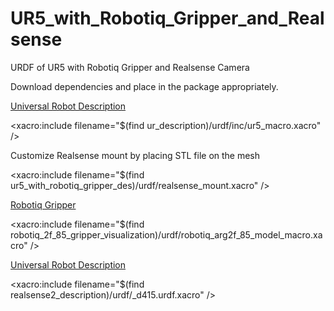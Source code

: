 # UR5_with_Robotiq_Gripper_and_Realsense
URDF of UR5 with Robotiq Gripper and Realsense Camera

Download dependencies and place in the package appropriately.


[Universal Robot Description](https://github.com/nLinkAS/fmauch_universal_robot)

<xacro:include filename="$(find ur_description)/urdf/inc/ur5_macro.xacro" />

Customize Realsense mount by placing STL file on the mesh

<xacro:include filename="$(find ur5_with_robotiq_gripper_des)/urdf/realsense_mount.xacro" />

[Robotiq Gripper](https://github.com/ros-industrial/robotiq)

<xacro:include filename="$(find robotiq_2f_85_gripper_visualization)/urdf/robotiq_arg2f_85_model_macro.xacro" />

[Universal Robot Description](https://github.com/nLinkAS/fmauch_universal_robot)

<xacro:include filename="$(find realsense2_description)/urdf/_d415.urdf.xacro" />
